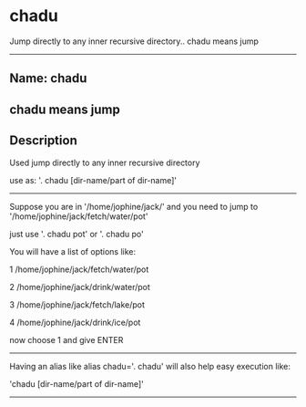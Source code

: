 chadu
=====

Jump directly to any inner recursive directory.. chadu means jump

-----------------------------------------------------------------------------
Name: chadu
-----------------------------------------------------------------------------
chadu means jump
-----------------------------------------------------------------------------
Description
-----------------------------------------------------------------------------
Used jump directly to any inner recursive directory

use as: '. chadu [dir-name/part of dir-name]'

-----------------------------------------------------------------------------

Suppose you are in '/home/jophine/jack/' and you need to jump to '/home/jophine/jack/fetch/water/pot'

just use '. chadu pot' or '. chadu po'

You will have a list of options like:

1 /home/jophine/jack/fetch/water/pot

2 /home/jophine/jack/drink/water/pot

3 /home/jophine/jack/fetch/lake/pot

4 /home/jophine/jack/drink/ice/pot

now choose 1 and give ENTER

-----------------------------------------------------------------------------

Having an alias like alias chadu='. chadu' will also help easy execution like:

'chadu [dir-name/part of dir-name]'

------------------------------------------------------------------------------
